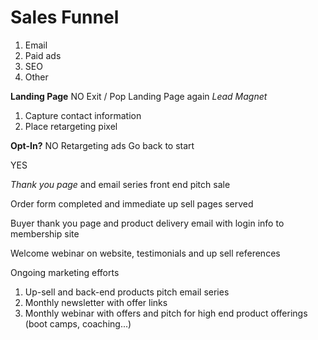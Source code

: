 # Sales Funnel

1. Email
2. Paid ads
3. SEO
4. Other
   

**Landing Page**                     NO    Exit / Pop   Landing Page again
*Lead Magnet*
1. Capture contact information
2. Place retargeting pixel


**Opt-In?**                          NO   Retargeting ads  Go back to start

YES

*Thank you page*
and email series
front end pitch sale

Order form completed
and immediate up sell pages served

Buyer thank you page
and product delivery email 
with login info to membership site

Welcome
webinar on website,
testimonials and up sell references

Ongoing marketing efforts

1. Up-sell and back-end products pitch email series
2. Monthly newsletter with offer links
3. Monthly webinar with offers and pitch for high end product offerings (boot camps, coaching...)



